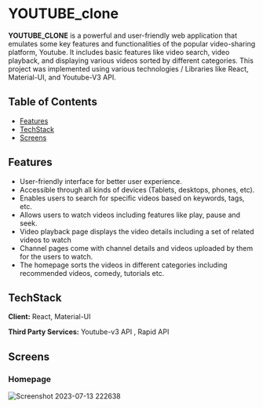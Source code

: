 # YOUTUBE_clone 

**YOUTUBE_CLONE** is a powerful and user-friendly web application that emulates some key features and functionalities of the popular video-sharing platform, Youtube. It includes basic features like video search, video playback, and displaying various videos sorted by different categories. This project was implemented using various technologies / Libraries like React, Material-UI, and Youtube-V3 API.

## Table of Contents
- [Features](#features)
- [TechStack](#techstack)
- [Screens](#screens)

## Features
- User-friendly interface for better user experience.
- Accessible through all kinds of devices (Tablets, desktops, phones, etc).
- Enables users to search for specific videos based on keywords, tags, etc.
- Allows users to watch videos including features like play, pause and seek.
- Video playback page displays the video details including a set of related videos to watch
- Channel pages come with channel details and videos uploaded by them for the users to watch.
- The homepage sorts the videos in different categories including recommended videos, comedy, tutorials etc.


## TechStack

**Client:** React, Material-UI

**Third Party Services:** Youtube-v3 API ,   Rapid API

## Screens

### Homepage

![Screenshot 2023-07-13 222638](https://github.com/nawaf-vp/youtube-clone/assets/102661016/f381d97d-4117-410e-90c0-9792a4df4e07)

